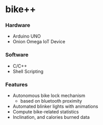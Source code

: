 # bike++

### Hardware
* Arduino UNO
* Onion Omega IoT Device

### Software
* C/C++
* Shell Scripting 

### Features
* Autonomous bike lock mechanism
  * based on bluetooth proximity
* Automated blinker lights with animations
* Compute bike-related statistics
* Inclination, and calories burned data

